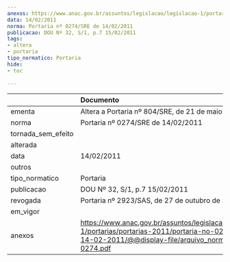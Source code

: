 ```yaml
---
anexos: https://www.anac.gov.br/assuntos/legislacao/legislacao-1/portarias/portarias-2011/portaria-no-0274-sre-de-14-02-2011/@@display-file/arquivo_norma/PA2011-0274.pdf
data: 14/02/2011
norma: Portaria nº 0274/SRE de 14/02/2011
publicacao: DOU Nº 32, S/1, p.7 15/02/2011
tags:
- altera
- portaria
tipo_normatico: Portaria
hide: 
- toc 
 
---
```


|                    | Documento                                                                                                                                                         |
|:-------------------|:------------------------------------------------------------------------------------------------------------------------------------------------------------------|
| ementa             | Altera a Portaria nº 804/SRE, de 21 de maio de 2010.                                                                                                              |
| norma              | Portaria nº 0274/SRE de 14/02/2011                                                                                                                                |
| tornada_sem_efeito |                                                                                                                                                                   |
| alterada           |                                                                                                                                                                   |
| data               | 14/02/2011                                                                                                                                                        |
| outros             |                                                                                                                                                                   |
| tipo_normatico     | Portaria                                                                                                                                                          |
| publicacao         | DOU Nº 32, S/1, p.7 15/02/2011                                                                                                                                    |
| revogada           | Portaria nº 2923/SAS, de 27 de outubro de 2016.                                                                                                                   |
| em_vigor           |                                                                                                                                                                   |
| anexos             | https://www.anac.gov.br/assuntos/legislacao/legislacao-1/portarias/portarias-2011/portaria-no-0274-sre-de-14-02-2011/@@display-file/arquivo_norma/PA2011-0274.pdf |